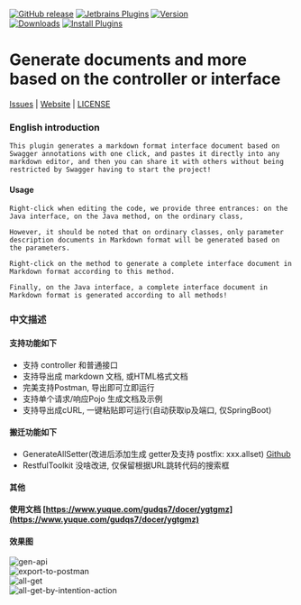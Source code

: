 [release-img]: https://img.shields.io/github/release/docer-savior/docer-savior-idea-plugin.svg
[latest-release]: https://github.com/docer-savior/docer-savior-idea-plugin/releases/latest
[plugin-img]: https://img.shields.io/badge/plugin-16860-orange.svg
[plugin]: https://plugins.jetbrains.com/plugin/16860
[jet-img]: https://img.shields.io/badge/plugin-Install%20Plugin-4597ff.svg
[jet]: http://localhost:63342/api/installPlugin?action=install&pluginId=gudqs7.github.io.doc-savior

[![GitHub release][release-img]][latest-release] [![Jetbrains Plugins][plugin-img]][plugin]
[![Version](http://phpstorm.espend.de/badge/16860/version)][plugin]  
[![Downloads](http://phpstorm.espend.de/badge/16860/downloads)][plugin]
[![Install Plugins][jet-img]][jet]

# Generate documents and more based on the controller or interface

[Issues](https://github.com/docer-savior/docer-savior-idea-plugin/issues) |
[Website](https://www.yuque.com/gudqs7/docer/ygtgmz) |
[LICENSE](https://github.com/docer-savior/docer-savior-idea-plugin/blob/master/LICENSE)

### English introduction

    This plugin generates a markdown format interface document based on Swagger annotations with one click, and pastes it directly into any markdown editor, and then you can share it with others without being restricted by Swagger having to start the project!

#### Usage

    Right-click when editing the code, we provide three entrances: on the Java interface, on the Java method, on the ordinary class,

    However, it should be noted that on ordinary classes, only parameter description documents in Markdown format will be generated based on the parameters.

    Right-click on the method to generate a complete interface document in Markdown format according to this method.

    Finally, on the Java interface, a complete interface document in Markdown format is generated according to all methods!

### 中文描述

#### 支持功能如下

* 支持 controller 和普通接口
* 支持导出成 markdown 文档, 或HTML格式文档
* 完美支持Postman, 导出即可立即运行
* 支持单个请求/响应Pojo 生成文档及示例
* 支持导出成cURL, 一键粘贴即可运行(自动获取ip及端口, 仅SpringBoot)

#### 搬迁功能如下

* GenerateAllSetter(改进后添加生成 getter及支持 postfix: xxx.allset) [Github](https://github.com/gejun123456/intellij-generateAllSetMethod)
* RestfulToolkit 没啥改进, 仅保留根据URL跳转代码的搜索框

#### 其他

**使用文档 [https://www.yuque.com/gudqs7/docer/ygtgmz](https://www.yuque.com/gudqs7/docer/ygtgmz)**

#### 效果图

![gen-api](https://github.com/docer-savior/docer-savior-idea-plugin/raw/master/parts/usage/gen-api.gif)  
![export-to-postman](https://github.com/docer-savior/docer-savior-idea-plugin/raw/master/parts/usage/export-to-postman.gif)  
![all-get](https://github.com/docer-savior/docer-savior-idea-plugin/raw/master/parts/usage/allget.gif)  
![all-get-by-intention-action](https://github.com/docer-savior/docer-savior-idea-plugin/raw/master/parts/usage/allget-by-intention-action.gif)  
